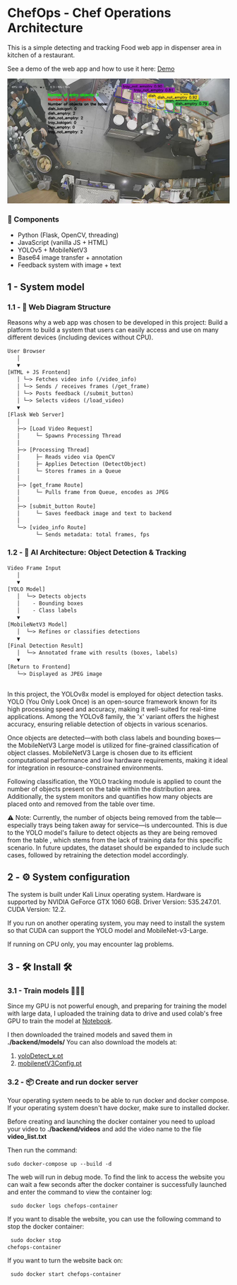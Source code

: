 # ChefOps - Chef Operations Architecture

This is a simple detecting and tracking Food web app in dispenser area in kitchen of a restaurant.

See a demo of the web app and how to use it here: [Demo](https://youtu.be/beFgcKEdK74)

![Detection and tracking in restaurants](./img_readme/detect1.jpeg)

### 🔧 Components
- Python (Flask, OpenCV, threading)
- JavaScript (vanilla JS + HTML)
- YOLOv5 + MobileNetV3
- Base64 image transfer + annotation
- Feedback system with image + text

## 1 - System model

### 1.1 - 📲 Web Diagram Structure

Reasons why a web app was chosen to be developed in this project: Build a platform to build a system that users can easily access and use on many different devices (including devices without CPU).


```plaintext
User Browser
   │
   ▼
[HTML + JS Frontend]
   │ └─> Fetches video info (/video_info)
   │ └─> Sends / receives frames (/get_frame)
   │ └─> Posts feedback (/submit_button)
   │ └─> Selects videos (/load_video)
   ▼
[Flask Web Server]
   │
   ├─> [Load Video Request]
   │     └─ Spawns Processing Thread
   │
   ├─> [Processing Thread]
   │     ├─ Reads video via OpenCV
   │     ├─ Applies Detection (DetectObject)
   │     └─ Stores frames in a Queue
   │
   ├─> [get_frame Route]
   │     └─ Pulls frame from Queue, encodes as JPEG
   │
   ├─> [submit_button Route]
   │     └─ Saves feedback image and text to backend
   │
   └─> [video_info Route]
         └─ Sends metadata: total frames, fps

```

### 1.2 - 🧠  AI Architecture: Object Detection & Tracking

```plaintext
Video Frame Input
   │
   ▼
[YOLO Model]
   │  └─> Detects objects
   │    - Bounding boxes
   │    - Class labels
   ▼
[MobileNetV3 Model]
   │  └─> Refines or classifies detections
   ▼
[Final Detection Result]
   │  └─> Annotated frame with results (boxes, labels)
   ▼
[Return to Frontend]
   └─> Displayed as JPEG image


```
In this project, the YOLOv8x model is employed for object detection tasks. YOLO (You Only Look Once) is an open-source framework known for its high processing speed and accuracy, making it well-suited for real-time applications. Among the YOLOv8 family, the 'x' variant offers the highest accuracy, ensuring reliable detection of objects in various scenarios.

Once objects are detected—with both class labels and bounding boxes—the MobileNetV3 Large model is utilized for fine-grained classification of object classes. MobileNetV3 Large is chosen due to its efficient computational performance and low hardware requirements, making it ideal for integration in resource-constrained environments.

Following classification, the YOLO tracking module is applied to count the number of objects present on the table within the distribution area. Additionally, the system monitors and quantifies how many objects are placed onto and removed from the table over time.

⚠️ Note: Currently, the number of objects being removed from the table—especially trays being taken away for service—is undercounted. This is due to the YOLO model's failure to detect objects as they are being removed from the table , which stems from the lack of training data for this specific scenario. In future updates, the dataset should be expanded to include such cases, followed by retraining the detection model accordingly.

## 2 - ⚙️ System configuration

The system is built under Kali Linux operating system.
Hardware is supported by NVIDIA GeForce GTX 1060 6GB. 
Driver Version: 535.247.01. CUDA Version: 12.2.

If you run on another operating system, you may need to install the system so that CUDA can support the YOLO model and MobileNet-v3-Large.

If running on CPU only, you may encounter lag problems.

## 3 - 🛠️ Install 🛠️

### 3.1 - Train models 🚀🚀🚀

Since my GPU is not powerful enough, and preparing for training the model with large data, I uploaded the training data to drive and used colab's free GPU to train the model at [Notebook](https://colab.research.google.com/drive/1BQBtCAfZXa7VZ3tKhATG5o_w6OgUP3YL?usp=drive_link).

I then downloaded the trained models and saved them in **./backend/models/**
You can also download the models at:
1. [yoloDetect_x.pt](https://drive.google.com/file/d/1boh8GyscJqu-oZ2oxUlu5as24CEPiiYX/view?usp=sharing)
2. [mobilenetV3Config.pt](https://drive.google.com/file/d/10rYp7slU9RzE9UrXWze6Cu2ThsNaHwbj/view?usp=drive_link)

### 3.2 - 📦 Create and run docker server

Your operating system needs to be able to run docker and docker compose. If your operating system doesn't have docker, make sure to installed docker.

Before creating and launching the docker container you need to upload your video to **./backend/videos** and add the video name to the file **video_list.txt**

Then run the command:
<pre><code>sudo docker-compose up --build -d </code></pre>

The web will run in debug mode. To find the link to access the website you can wait a few seconds after the docker container is successfully launched and enter the command to view the container log:
<pre><code> sudo docker logs chefops-container </code></pre>

If you want to disable the website, you can use the following command to stop the docker container: <pre><code> sudo docker stop chefops-container    </code></pre>

If you want to turn the website back on:
<pre><code> sudo docker start chefops-container    </code></pre> 
